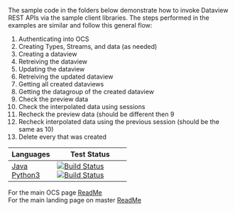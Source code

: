 The sample code in the folders below demonstrate how to invoke Dataview REST APIs via the sample client libraries. 
The steps performed in the examples are similar and follow this general flow: 

1) Authenticating into OCS
2) Creating Types, Streams, and data (as needed)
3) Creating a dataview
4) Retreiving the dataview
5) Updating the dataview
6) Retreiving the updated dataview
7) Getting all created dataviews
8) Getting the datagroup of the created dataview
9) Check the preview data
10) Check the interpolated data using sessions
11) Recheck the preview data (should be different then 9
12) Recheck interpolated data using the previous session (should be the same as 10)
13) Delete every that was created

|Languages|&nbsp;&nbsp;&nbsp;&nbsp;&nbsp;&nbsp;&nbsp;Test&nbsp;Status&nbsp;&nbsp;&nbsp;&nbsp;&nbsp;&nbsp;&nbsp;
------|------------
  <a href="Java/dataviewjava">Java</a><br /><a href="Python3/">Python3</a> |[![Build Status](https://osisoft.visualstudio.com/Engineering%20Incubation/_apis/build/status/OSIsoft_OCS_Samples-CI?branchName=master&jobName=DataviewJava)](https://osisoft.visualstudio.com/Engineering%20Incubation/_build/latest?definitionId=4334&branchName=master)<br />[![Build Status](https://osisoft.visualstudio.com/Engineering%20Incubation/_apis/build/status/OSIsoft_OCS_Samples-CI?branchName=master&jobName=DataviewPy)](https://osisoft.visualstudio.com/Engineering%20Incubation/_build/latest?definitionId=4334&branchName=master)

For the main OCS page [ReadMe](../../)<br />
For the main landing page on master [ReadMe](https://github.com/osisoft/OSI-Samples)